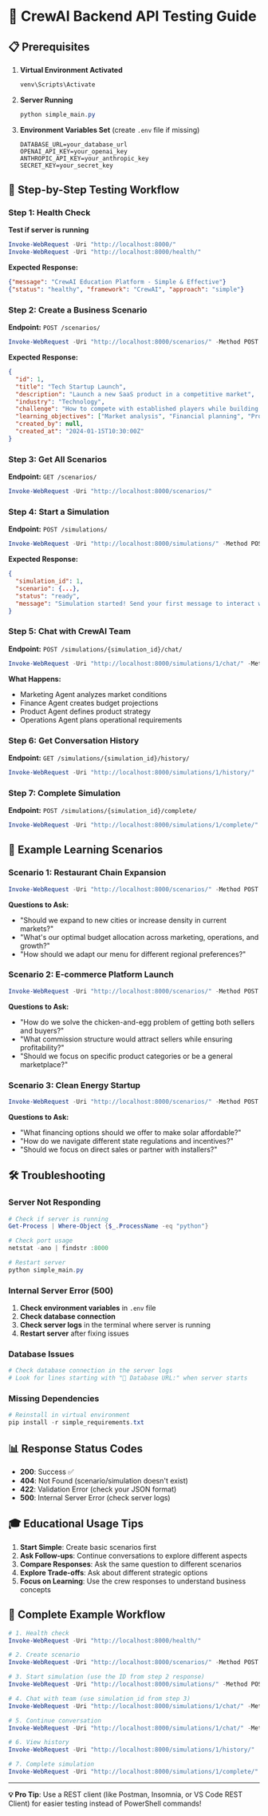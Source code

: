 # 🚀 CrewAI Backend API Testing Guide

## 📋 Prerequisites

1. **Virtual Environment Activated**
   ```powershell
   venv\Scripts\Activate
   ```

2. **Server Running**
   ```powershell
   python simple_main.py
   ```

3. **Environment Variables Set** (create `.env` file if missing)
   ```env
   DATABASE_URL=your_database_url
   OPENAI_API_KEY=your_openai_key
   ANTHROPIC_API_KEY=your_anthropic_key
   SECRET_KEY=your_secret_key
   ```

## 🔧 Step-by-Step Testing Workflow

### Step 1: Health Check
**Test if server is running**
```powershell
Invoke-WebRequest -Uri "http://localhost:8000/"
Invoke-WebRequest -Uri "http://localhost:8000/health/"
```

**Expected Response:**
```json
{"message": "CrewAI Education Platform - Simple & Effective"}
{"status": "healthy", "framework": "CrewAI", "approach": "simple"}
```

### Step 2: Create a Business Scenario
**Endpoint:** `POST /scenarios/`

```powershell
Invoke-WebRequest -Uri "http://localhost:8000/scenarios/" -Method POST -Headers @{"Content-Type"="application/json"} -Body '{"title": "Eco-Friendly Startup Launch", "description": "Launch a new SaaS product in a competitive market", "industry": "Technology", "challenge": "How to compete with established players while building market share", "learning_objectives": ["Market analysis", "Financial planning", "Product strategy"]}'
```

**Expected Response:**
```json
{
  "id": 1,
  "title": "Tech Startup Launch",
  "description": "Launch a new SaaS product in a competitive market",
  "industry": "Technology",
  "challenge": "How to compete with established players while building market share",
  "learning_objectives": ["Market analysis", "Financial planning", "Product strategy"],
  "created_by": null,
  "created_at": "2024-01-15T10:30:00Z"
}
```

### Step 3: Get All Scenarios
**Endpoint:** `GET /scenarios/`

```powershell
Invoke-WebRequest -Uri "http://localhost:8000/scenarios/"
```

### Step 4: Start a Simulation
**Endpoint:** `POST /simulations/`

```powershell
Invoke-WebRequest -Uri "http://localhost:8000/simulations/" -Method POST -Headers @{"Content-Type"="application/json"} -Body '{"scenario_id": 5}'
```

**Expected Response:**
```json
{
  "simulation_id": 1,
  "scenario": {...},
  "status": "ready",
  "message": "Simulation started! Send your first message to interact with the crew."
}
```

### Step 5: Chat with CrewAI Team
**Endpoint:** `POST /simulations/{simulation_id}/chat/`

```powershell
Invoke-WebRequest -Uri "http://localhost:8000/simulations/1/chat/" -Method POST -Headers @{"Content-Type"="application/json"} -Body '{"message": "We need to launch our SaaS product. What should our go-to-market strategy be?"}'
```

**What Happens:**
- Marketing Agent analyzes market conditions
- Finance Agent creates budget projections
- Product Agent defines product strategy
- Operations Agent plans operational requirements

### Step 6: Get Conversation History
**Endpoint:** `GET /simulations/{simulation_id}/history/`

```powershell
Invoke-WebRequest -Uri "http://localhost:8000/simulations/1/history/"
```

### Step 7: Complete Simulation
**Endpoint:** `POST /simulations/{simulation_id}/complete/`

```powershell
Invoke-WebRequest -Uri "http://localhost:8000/simulations/1/complete/" -Method POST -Headers @{"Content-Type"="application/json"} -Body '{}'
```

## 🎯 Example Learning Scenarios

### Scenario 1: Restaurant Chain Expansion
```powershell
Invoke-WebRequest -Uri "http://localhost:8000/scenarios/" -Method POST -Headers @{"Content-Type"="application/json"} -Body '{"title": "Restaurant Chain Expansion", "description": "Expand a successful local restaurant to multiple locations", "industry": "Food & Beverage", "challenge": "Scaling operations while maintaining quality and brand consistency", "learning_objectives": ["Expansion strategy", "Operations scaling", "Brand management"]}'
```

**Questions to Ask:**
- "Should we expand to new cities or increase density in current markets?"
- "What's our optimal budget allocation across marketing, operations, and growth?"
- "How should we adapt our menu for different regional preferences?"

### Scenario 2: E-commerce Platform Launch
```powershell
Invoke-WebRequest -Uri "http://localhost:8000/scenarios/" -Method POST -Headers @{"Content-Type"="application/json"} -Body '{"title": "E-commerce Platform Launch", "description": "Launch a new online marketplace connecting local businesses with customers", "industry": "E-commerce", "challenge": "Building two-sided marketplace with sellers and buyers", "learning_objectives": ["Platform strategy", "Network effects", "Revenue models"]}'
```

**Questions to Ask:**
- "How do we solve the chicken-and-egg problem of getting both sellers and buyers?"
- "What commission structure would attract sellers while ensuring profitability?"
- "Should we focus on specific product categories or be a general marketplace?"

### Scenario 3: Clean Energy Startup
```powershell
Invoke-WebRequest -Uri "http://localhost:8000/scenarios/" -Method POST -Headers @{"Content-Type"="application/json"} -Body '{"title": "Solar Energy Startup", "description": "Develop and sell residential solar panel systems", "industry": "Clean Energy", "challenge": "High upfront costs and long sales cycles", "learning_objectives": ["Financing models", "Customer acquisition", "Regulatory compliance"]}'
```

**Questions to Ask:**
- "What financing options should we offer to make solar affordable?"
- "How do we navigate different state regulations and incentives?"
- "Should we focus on direct sales or partner with installers?"

## 🛠 Troubleshooting

### Server Not Responding
```powershell
# Check if server is running
Get-Process | Where-Object {$_.ProcessName -eq "python"}

# Check port usage
netstat -ano | findstr :8000

# Restart server
python simple_main.py
```

### Internal Server Error (500)
1. **Check environment variables** in `.env` file
2. **Check database connection**
3. **Check server logs** in the terminal where server is running
4. **Restart server** after fixing issues

### Database Issues
```powershell
# Check database connection in the server logs
# Look for lines starting with "🔗 Database URL:" when server starts
```

### Missing Dependencies
```powershell
# Reinstall in virtual environment
pip install -r simple_requirements.txt
```

## 📊 Response Status Codes

- **200**: Success ✅
- **404**: Not Found (scenario/simulation doesn't exist)
- **422**: Validation Error (check your JSON format)
- **500**: Internal Server Error (check server logs)

## 🎓 Educational Usage Tips

1. **Start Simple**: Create basic scenarios first
2. **Ask Follow-ups**: Continue conversations to explore different aspects
3. **Compare Responses**: Ask the same question to different scenarios
4. **Explore Trade-offs**: Ask about different strategic options
5. **Focus on Learning**: Use the crew responses to understand business concepts

## 🔄 Complete Example Workflow

```powershell
# 1. Health check
Invoke-WebRequest -Uri "http://localhost:8000/health/"

# 2. Create scenario
Invoke-WebRequest -Uri "http://localhost:8000/scenarios/" -Method POST -Headers @{"Content-Type"="application/json"} -Body '{"title": "Food Truck Business", "description": "Start a gourmet food truck in downtown area", "industry": "Food Service", "challenge": "Limited capital and high competition", "learning_objectives": ["Location strategy", "Cost management", "Menu optimization"]}'

# 3. Start simulation (use the ID from step 2 response)
Invoke-WebRequest -Uri "http://localhost:8000/simulations/" -Method POST -Headers @{"Content-Type"="application/json"} -Body '{"scenario_id": 1}'

# 4. Chat with team (use simulation_id from step 3)
Invoke-WebRequest -Uri "http://localhost:8000/simulations/1/chat/" -Method POST -Headers @{"Content-Type"="application/json"} -Body '{"message": "What location should we choose for our food truck and why?"}'

# 5. Continue conversation
Invoke-WebRequest -Uri "http://localhost:8000/simulations/1/chat/" -Method POST -Headers @{"Content-Type"="application/json"} -Body '{"message": "How should we price our menu items to be competitive but profitable?"}'

# 6. View history
Invoke-WebRequest -Uri "http://localhost:8000/simulations/1/history/"

# 7. Complete simulation
Invoke-WebRequest -Uri "http://localhost:8000/simulations/1/complete/" -Method POST -Headers @{"Content-Type"="application/json"} -Body '{}'
```

---

**💡 Pro Tip**: Use a REST client (like Postman, Insomnia, or VS Code REST Client) for easier testing instead of PowerShell commands! 